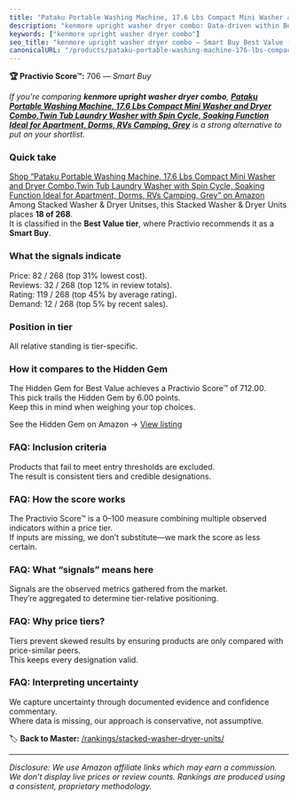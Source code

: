 ```yaml
---
title: "Pataku Portable Washing Machine, 17.6 Lbs Compact Mini Washer and Dryer Combo,Twin Tub Laundry Washer with Spin Cycle, Soaking Function Ideal for Apartment, Dorms, RVs Camping, Grey"
description: "kenmore upright washer dryer combo: Data-driven within Best Value ranking using the Practivio Score™. Positioned by quality, value, demand, findability, moment…"
keywords: ["kenmore upright washer dryer combo"]
seo_title: "kenmore upright washer dryer combo — Smart Buy Best Value (2025)"
canonicalURL: "/products/pataku-portable-washing-machine-176-lbs-compact-mini-washer-and-dryer-combotwin-tub-laundry-washer-with-spin-cycle-soaking-function-ideal-for-apartment-dorms-rvs-camping-grey-B0C7V5B59G/"
---
```


**🏆 Practivio Score™:** 706 — _Smart Buy_


*If you're comparing **kenmore upright washer dryer combo**, **[Pataku Portable Washing Machine, 17.6 Lbs Compact Mini Washer and Dryer Combo,Twin Tub Laundry Washer with Spin Cycle, Soaking Function Ideal for Apartment, Dorms, RVs Camping, Grey](https://www.amazon.com/dp/B0C7V5B59G?tag=practivio-20)** is a strong alternative to put on your shortlist.*
### Quick take
[Shop “Pataku Portable Washing Machine, 17.6 Lbs Compact Mini Washer and Dryer Combo,Twin Tub Laundry Washer with Spin Cycle, Soaking Function Ideal for Apartment, Dorms, RVs Camping, Grey” on Amazon](https://www.amazon.com/dp/B0C7V5B59G?tag=practivio-20)
Among Stacked Washer & Dryer Unitses, this Stacked Washer & Dryer Units places **18 of 268**.  
It is classified in the **Best Value tier**, where Practivio recommends it as a **Smart Buy**.

### What the signals indicate
Price: 82 / 268 (top 31% lowest cost).  
Reviews: 32 / 268 (top 12% in review totals).  
Rating: 119 / 268 (top 45% by average rating).  
Demand: 12 / 268 (top 5% by recent sales).

### Position in tier
All relative standing is tier-specific.

### How it compares to the Hidden Gem
The Hidden Gem for Best Value achieves a Practivio Score™ of 712.00.  
This pick trails the Hidden Gem by 6.00 points.  
Keep this in mind when weighing your top choices.  

See the Hidden Gem on Amazon → [View listing](https://www.amazon.com/dp/B095KG5FPT?tag=practivio-20)

### FAQ: Inclusion criteria
Products that fail to meet entry thresholds are excluded.  
The result is consistent tiers and credible designations.

### FAQ: How the score works
The Practivio Score™ is a 0–100 measure combining multiple observed indicators within a price tier.  
If inputs are missing, we don’t substitute—we mark the score as less certain.

### FAQ: What “signals” means here
Signals are the observed metrics gathered from the market.  
They’re aggregated to determine tier-relative positioning.

### FAQ: Why price tiers?
Tiers prevent skewed results by ensuring products are only compared with price-similar peers.  
This keeps every designation valid.

### FAQ: Interpreting uncertainty
We capture uncertainty through documented evidence and confidence commentary.  
Where data is missing, our approach is conservative, not assumptive.


🏷️ **Back to Master:** [/rankings/stacked-washer-dryer-units/](/rankings/stacked-washer-dryer-units/)

---
_Disclosure: We use Amazon affiliate links which may earn a commission. We don’t display live prices or review counts. Rankings are produced using a consistent, proprietary methodology._
